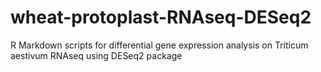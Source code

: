 # wheat-protoplast-RNAseq-DESeq2
R Markdown scripts for differential gene expression analysis on Triticum aestivum RNAseq using DESeq2 package
